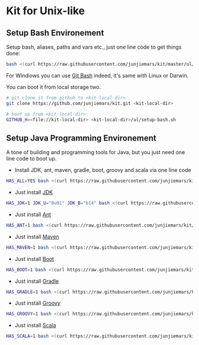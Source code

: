 # Kit for Unix-like

## Setup Bash Environement 
Setup bash, aliases, paths and vars etc., just one line code to get things done:
```sh
bash <(curl https://raw.githubusercontent.com/junjiemars/kit/master/ul/setup-bash.sh)
```
For Windiows you can use [Git Bash](https://git-scm.com/downloads) indeed, it's same with Linux or Darwin.

You can boot it from local storage two.
```sh
# git clone it from github to <kit-local-dir>
git clone https://github.com/junjiemars/kit.git <kit-local-dir>

# boot up from <kit-local-dir>
GITHUB_H=<file://kit-local-dir> <kit-local-dir>/ul/setup-bash.sh  
```

## Setup Java Programming Environement
A tone of building and programming tools for Java, but you just need one line code to boot up.

* Install JDK, ant, maven, gradle, boot, groovy and scala via one line code
```sh
HAS_ALL=YES bash <(curl https://raw.githubusercontent.com/junjiemars/kit/master/ul/install-java-kits.sh)
```
* Just install [JDK](http://www.oracle.com/technetwork/java/javase/downloads/index.html)
```sh
HAS_JDK=1 JDK_U="8u91" JDK_B="b14" bash <(curl https://raw.githubusercontent.com/junjiemars/kit/master/ul/install-java-kits.sh)
```
* Just install [Ant](http://ant.apache.org)
```sh
HAS_ANT=1 bash <(curl https://raw.githubusercontent.com/junjiemars/kit/master/ul/install-java-kits.sh)
```
* Just install [Maven](https://maven.apache.org)
```sh
HAS_MAVEN=1 bash <(curl https://raw.githubusercontent.com/junjiemars/kit/master/ul/install-java-kits.sh)
```
* Just install [Boot](http://boot-clj.com)
```sh
HAS_BOOT=1 bash <(curl https://raw.githubusercontent.com/junjiemars/kit/master/ul/install-java-kits.sh)
```
* Just install [Gradle](https://gradle.org)
```sh
HAS_GRADLE=1 bash <(curl https://raw.githubusercontent.com/junjiemars/kit/master/ul/install-java-kits.sh)
```
* Just install [Groovy](http://www.groovy-lang.org)
```sh
HAS_GROOVY=1 bash <(curl https://raw.githubusercontent.com/junjiemars/kit/master/ul/install-java-kits.sh)
```
* Just install [Scala](http://www.scala-lang.org)
```sh
HAS_SCALA=1 bash <(curl https://raw.githubusercontent.com/junjiemars/kit/master/ul/install-java-kits.sh)
```


